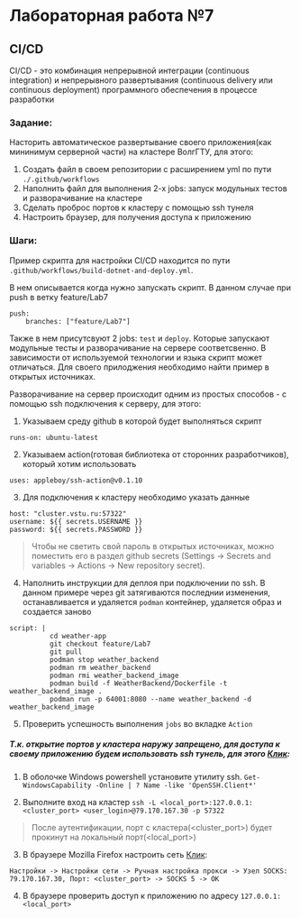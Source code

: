 # Лабораторная работа №7
## CI/CD

CI/CD - это комбинация непрерывной интеграции (continuous integration) и непрерывного развертывания (continuous delivery или continuous deployment) программного обеспечения в процессе разработки

### Задание:
Насторить автоматическое развертывание своего приложения(как мининимум серверной части) на кластере ВолгГТУ, для этого:
1. Создать файл в своем репозитории с расширением yml по пути `./.github/workflows`
2. Наполнить файл для выполнения 2-х jobs: запуск модульных тестов и разворачивание на кластере
3. Сделать проброс портов к кластеру с помощью ssh тунеля
4. Настроить браузер, для получения доступа к приложению

### Шаги:
Пример скрипта для настройки CI/CD находится по пути `.github/workflows/build-dotnet-and-deploy.yml`.

В нем описывается когда нужно запускать скрипт. В данном случае при push в ветку feature/Lab7
```
push:
    branches: ["feature/Lab7"]
```

Также в нем присутсвуют 2 jobs: `test` и `deploy`. Которые запускают модульные тесты и разворачивание на сервере соответсвенно. В зависимости от используемой технологии и языка скрипт может отличаться. Для своего прилоджения необходимо найти пример в открытых источниках.

Разворачивание на сервер происходит одним из простых способов - с помощью ssh подключения к серверу, для этого:
1. Указываем среду github в которой будет выполняться скрипт
```
runs-on: ubuntu-latest
```
2. Указываем action(готовая библиотека от сторонних разработчиков), который хотим использовать
```
uses: appleboy/ssh-action@v0.1.10
```
3. Для подключения к кластеру необходимо указать данные 
```
host: "cluster.vstu.ru:57322"
username: ${{ secrets.USERNAME }}
password: ${{ secrets.PASSWORD }}
```

> Чтобы не светить свой пароль в открытых источниках, можно поместить его в раздел github secrets (Settings -> Secrets and variables -> Actions -> New repository secret).

4. Наполнить инструкции для деплоя при подключении по ssh. В данном примере через git затягиваются последнии изменения, останавливается и удаляется `podman` контейнер, удаляется образ и создается заново
```
script: |
          cd weather-app
          git checkout feature/Lab7
          git pull
          podman stop weather_backend
          podman rm weather_backend
          podman rmi weather_backend_image
          podman build -f WeatherBackend/Dockerfile -t weather_backend_image .
          podman run -p 64001:8080 --name weather_backend -d weather_backend_image
```

5. Проверить успешность выполнения `jobs` во вкладке `Action`

##### Т.к. открытие портов у кластера наружу запрещено, для доступа к своему приложению будем использовать ssh тунель, для этого [Клик](https://winitpro.ru/index.php/2019/10/29/windows-ssh-tunneling/):

1. В оболочке Windows powershell установите утилиту ssh.
`Get-WindowsCapability -Online | ? Name -like 'OpenSSH.Client*'`

2. Выполните вход на кластер
`ssh -L <local_port>:127.0.0.1:<cluster_port> <user_login>@79.170.167.30 -p 57322`

> После аутентификации, порт с кластера(<cluster_port>) будет прокинут на локальный порт(<local_port>)

3. В браузере Mozilla Firefox настроить сеть [Клик](https://bash-prompt.net/guides/ssh-firefox-tunnel/):

`Настройки -> Настройки сети -> Ручная настройка прокси -> Узел SOCKS: 79.170.167.30, Порт: <cluster_port> -> SOCKS 5 -> OK`

4. В браузере проверить доступ к приложению по адресу `127.0.0.1:<local_port>`